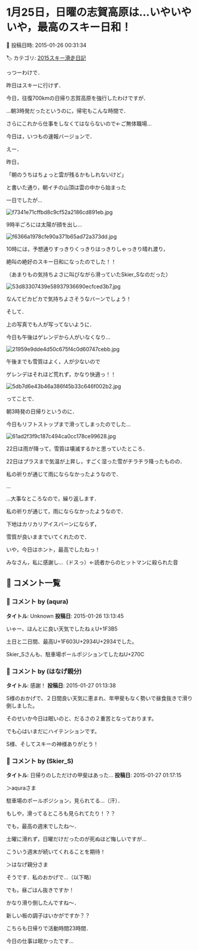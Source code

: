 # 1月25日，日曜の志賀高原は…いやいやいや，最高のスキー日和！

📅 投稿日時: 2015-01-26 00:31:34

🏷️ カテゴリ: [2015スキー滑走日記](c09ea645cfc085f86dfcd80f49599dd89.md)

っつーわけで．


昨日はスキーに行けず．


今日，往復700kmの日帰り志賀高原を強行したわけですが．





…朝3時発だったというのに，帰宅もこんな時間で．


さらにこれから仕事をしなくてはならないので←ご無体職場…


今日は，いつもの速報バージョンで．





えー．


昨日，


「朝のうちはちょっと雲が残るかもしれないけど」


と書いた通り，朝イチの山頂は雲の中から始まった


一日でしたが…




![f7341e71cffbd8c9cf52a2186cd891eb.jpg](images/f7341e71cffbd8c9cf52a2186cd891eb.jpg)




9時半ごろには太陽が顔を出し…




![f6366a1978cfe90a371b65ad72a373dd.jpg](images/f6366a1978cfe90a371b65ad72a373dd.jpg)




10時には，予想通りすっきりくっきりはっきりしゃっきり晴れ渡り，


絶叫の絶好のスキー日和になったのでした！！


（あまりもの気持ちよさに叫びながら滑っていたSkier_Sなのだった）




![53d83307439e58937936690ecfced3b7.jpg](images/53d83307439e58937936690ecfced3b7.jpg)




なんてピカピカで気持ちよさそうなバーンでしょう！





そして．


上の写真でも人が写ってないように．


今日も午後はゲレンデから人がいなくなり…




![21959e9dde4d50c675f4c0d60747cebb.jpg](images/21959e9dde4d50c675f4c0d60747cebb.jpg)




午後までも雪質はよく，人が少ないので


ゲレンデはそれほど荒れず，かなり快適っ！！




![5db7d6e43b46a386f45b33c646f002b2.jpg](images/5db7d6e43b46a386f45b33c646f002b2.jpg)




ってことで．


朝3時発の日帰りというのに．


今日もリフトストップまで滑ってしまったのでした…




![61ad2f3f9c187c494ca0cc178ce99628.jpg](images/61ad2f3f9c187c494ca0cc178ce99628.jpg)







22日は雨が降って，雪質は壊滅するかと思っていたところ．


22日はプラスまで気温が上昇し，すごく湿った雪がチラチラ降ったものの．


私の祈りが通じて雨にならなかったようなので．


…


…大事なところなので，繰り返します．


私の祈りが通じて，雨にならなかったようなので．


下地はカリカリアイスバーンにならず，


雪質が良いままでいてくれたので．


いや，今日はホント，最高でしたねっ！





みなさん，私に感謝し…（ドスっ）←読者からのヒットマンに殺られた音

## 💬 コメント一覧

### 💬 コメント by (aqura)
**タイトル**: Unknown
**投稿日**: 2015-01-26 13:13:45

いゃー、ほんとに良い天気でしたねぇU+1F3B5

土日と二日間、最高U+1F603U+2934U+2934でした。

Skier_Sさんも、駐車場ポールポジションてしたねU+270C

### 💬 コメント by (はなげ親分)
**タイトル**: 感謝！
**投稿日**: 2015-01-27 01:13:38

S様のおかげで、２日間良い天気に恵まれ、年甲斐もなく勢いで昼食抜きで滑り倒しました。

そのせいか今日は眠いのと、だるさの２重苦となっております。

でも心はいまだにハイテンションです。



S様、そしてスキーの神様ありがとう！

### 💬 コメント by (Skier_S)
**タイトル**: 日帰りのしただけの甲斐はあった…
**投稿日**: 2015-01-27 01:17:15

＞aquraさま

駐車場のポールポジション，見られてる…（汗）．

もしや，滑ってるところも見られてたり！？？



でも，最高の週末でしたね～．

土曜に滑れず，日曜だけだったのが死ぬほど悔しいですが…



こういう週末が続いてくれることを期待！



＞はなげ親分さま

そうです．私のおかげで…（以下略）



でも，昼ごはん抜きですか！

かなり滑り倒したんですね～．

新しい板の調子はいかがですか？？



こちらも日帰りで活動時間23時間．

今日の仕事は眠かったです…

